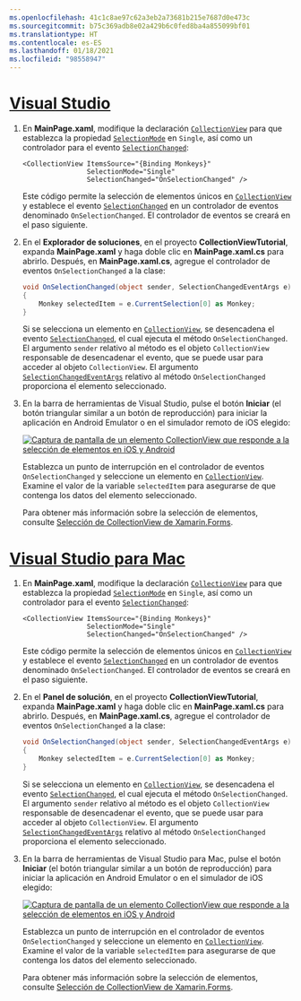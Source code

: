 ```yaml
---
ms.openlocfilehash: 41c1c8ae97c62a3eb2a73681b215e7687d0e473c
ms.sourcegitcommit: b75c369adb8e02a429b6c0fed8ba4a855099bf01
ms.translationtype: HT
ms.contentlocale: es-ES
ms.lasthandoff: 01/18/2021
ms.locfileid: "98558947"
---
```

# <a name="visual-studio"></a>[Visual Studio](#tab/vswin)

1. En **MainPage.xaml**, modifique la declaración [`CollectionView`](xref:Xamarin.Forms.CollectionView) para que establezca la propiedad [`SelectionMode`](xref:Xamarin.Forms.SelectableItemsView.SelectionMode) en `Single`, así como un controlador para el evento [`SelectionChanged`](xref:Xamarin.Forms.SelectableItemsView.SelectionChanged):

    ```xaml
    <CollectionView ItemsSource="{Binding Monkeys}"
                    SelectionMode="Single"
                    SelectionChanged="OnSelectionChanged" />
    ```

    Este código permite la selección de elementos únicos en [`CollectionView`](xref:Xamarin.Forms.CollectionView) y establece el evento [`SelectionChanged`](xref:Xamarin.Forms.SelectableItemsView.SelectionChanged) en un controlador de eventos denominado `OnSelectionChanged`. El controlador de eventos se creará en el paso siguiente.

1. En el **Explorador de soluciones**, en el proyecto **CollectionViewTutorial**, expanda **MainPage.xaml** y haga doble clic en **MainPage.xaml.cs** para abrirlo. Después, en **MainPage.xaml.cs**, agregue el controlador de eventos `OnSelectionChanged` a la clase:

    ```csharp
    void OnSelectionChanged(object sender, SelectionChangedEventArgs e)
    {
        Monkey selectedItem = e.CurrentSelection[0] as Monkey;
    }
    ```

    Si se selecciona un elemento en [`CollectionView`](xref:Xamarin.Forms.CollectionView), se desencadena el evento [`SelectionChanged`](xref:Xamarin.Forms.SelectableItemsView.SelectionChanged), el cual ejecuta el método `OnSelectionChanged`. El argumento `sender` relativo al método es el objeto `CollectionView` responsable de desencadenar el evento, que se puede usar para acceder al objeto `CollectionView`. El argumento [`SelectionChangedEventArgs`](xref:Xamarin.Forms.SelectionChangedEventArgs) relativo al método `OnSelectionChanged` proporciona el elemento seleccionado.

1. En la barra de herramientas de Visual Studio, pulse el botón **Iniciar** (el botón triangular similar a un botón de reproducción) para iniciar la aplicación en Android Emulator o en el simulador remoto de iOS elegido:

    [![Captura de pantalla de un elemento CollectionView que responde a la selección de elementos en iOS y Android](../images/item-selection.png "Selección de elementos CollectionView")](../images/item-selection-large.png#lightbox "Selección de elementos CollectionView")

    Establezca un punto de interrupción en el controlador de eventos `OnSelectionChanged` y seleccione un elemento en [`CollectionView`](xref:Xamarin.Forms.CollectionView). Examine el valor de la variable `selectedItem` para asegurarse de que contenga los datos del elemento seleccionado.

    Para obtener más información sobre la selección de elementos, consulte [Selección de CollectionView de Xamarin.Forms](~/xamarin-forms/user-interface/collectionview/selection.md).

# <a name="visual-studio-for-mac"></a>[Visual Studio para Mac](#tab/vsmac)

1. En **MainPage.xaml**, modifique la declaración [`CollectionView`](xref:Xamarin.Forms.CollectionView) para que establezca la propiedad [`SelectionMode`](xref:Xamarin.Forms.SelectableItemsView.SelectionMode) en `Single`, así como un controlador para el evento [`SelectionChanged`](xref:Xamarin.Forms.SelectableItemsView.SelectionChanged):

    ```xaml
    <CollectionView ItemsSource="{Binding Monkeys}"
                    SelectionMode="Single"
                    SelectionChanged="OnSelectionChanged" />
    ```

    Este código permite la selección de elementos únicos en [`CollectionView`](xref:Xamarin.Forms.CollectionView) y establece el evento [`SelectionChanged`](xref:Xamarin.Forms.SelectableItemsView.SelectionChanged) en un controlador de eventos denominado `OnSelectionChanged`. El controlador de eventos se creará en el paso siguiente.

1. En el **Panel de solución**, en el proyecto **CollectionViewTutorial**, expanda **MainPage.xaml** y haga doble clic en **MainPage.xaml.cs** para abrirlo. Después, en **MainPage.xaml.cs**, agregue el controlador de eventos `OnSelectionChanged` a la clase:

    ```csharp
    void OnSelectionChanged(object sender, SelectionChangedEventArgs e)
    {
        Monkey selectedItem = e.CurrentSelection[0] as Monkey;
    }
    ```

    Si se selecciona un elemento en [`CollectionView`](xref:Xamarin.Forms.CollectionView), se desencadena el evento [`SelectionChanged`](xref:Xamarin.Forms.SelectableItemsView.SelectionChanged), el cual ejecuta el método `OnSelectionChanged`. El argumento `sender` relativo al método es el objeto `CollectionView` responsable de desencadenar el evento, que se puede usar para acceder al objeto `CollectionView`. El argumento [`SelectionChangedEventArgs`](xref:Xamarin.Forms.SelectionChangedEventArgs) relativo al método `OnSelectionChanged` proporciona el elemento seleccionado.

1. En la barra de herramientas de Visual Studio para Mac, pulse el botón **Iniciar** (el botón triangular similar a un botón de reproducción) para iniciar la aplicación en Android Emulator o en el simulador de iOS elegido:

    [![Captura de pantalla de un elemento CollectionView que responde a la selección de elementos en iOS y Android](../images/item-selection.png "Selección de elementos CollectionView")](../images/item-selection-large.png#lightbox "Selección de elementos CollectionView")

    Establezca un punto de interrupción en el controlador de eventos `OnSelectionChanged` y seleccione un elemento en [`CollectionView`](xref:Xamarin.Forms.CollectionView). Examine el valor de la variable `selectedItem` para asegurarse de que contenga los datos del elemento seleccionado.

    Para obtener más información sobre la selección de elementos, consulte [Selección de CollectionView de Xamarin.Forms](~/xamarin-forms/user-interface/collectionview/selection.md).
